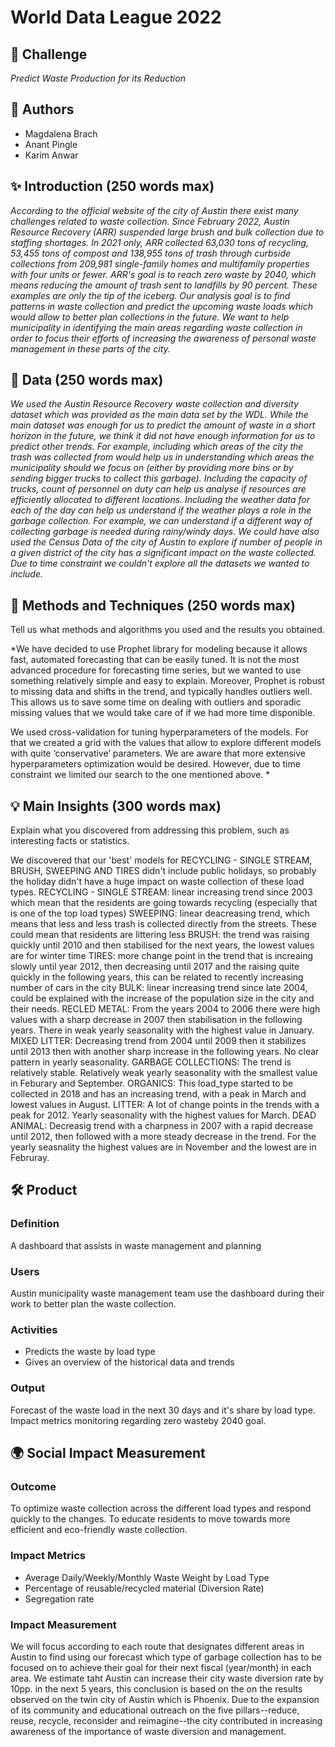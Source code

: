 # World Data League 2022


## 🎯 Challenge

*Predict Waste Production for its Reduction*

## 👥 Authors

* Magdalena Brach
* Anant Pingle
* Karim Anwar

## ✨ Introduction (250 words max)

*According to the official website of the city of Austin there exist many challenges related to waste collection. Since February 2022, Austin Resource Recovery (ARR) suspended large brush and bulk collection due to staffing shortages. In 2021 only, ARR collected 63,030 tons of recycling, 53,455 tons of compost and 138,955 tons of trash through curbside collections from 209,981 single-family homes and multifamily properties with four units or fewer. ARR's goal is to reach zero waste by 2040, which means reducing the amount of trash sent to landfills by 90 percent. These examples are only the tip of the iceberg. Our analysis goal is to find patterns in waste collection and predict the upcoming waste loads which would allow to better plan collections in the future. We want to help municipality in identifying the main areas regarding waste collection in order to focus their efforts of increasing the awareness of personal waste management in these parts of the city.*

## 🔢 Data (250 words max)

*We used the Austin Resource Recovery waste collection and diversity dataset which was provided as the main data set by the WDL. While the main dataset was enough for us to predict the amount of waste in a short horizon in the future, we think it did not have enough information for us to predict other trends. For example, including which areas of the city the trash was collected from would help us in understanding which areas the municipality should we focus on (either by providing more bins or by sending bigger trucks to collect this garbage). Including the capacity of trucks, count of personnel on duty can help us analyse if resources are efficiently allocated to different locations. Including the weather data for each of the day can help us understand if the weather plays a role in the garbage collection. For example, we can understand if a different way of collecting garbage is needed during rainy/windy days. We could have also used the Census Data of the city of Austin to explore if number of people in a given district of the city has a significant impact on the waste collected. Due to time constraint we couldn't explore all the datasets we wanted to include.*

## 🧮 Methods and Techniques (250 words max)
Tell us what methods and algorithms you used and the results you obtained.

*We have decided to use Prophet library for modeling because it allows fast, automated forecasting that can be easily tuned. It is not the most advanced procedure for forecasting time series, but we wanted to use something relatively simple and easy to explain. Moreover, Prophet is robust to missing data and shifts in the trend, and typically handles outliers well. This allows us to save some time on dealing with outliers and sporadic missing values that we would take care of if we had more time disponible. 

We used cross-validation for tuning hyperparameters of the models. For that we created a grid with the values that allow to explore different models with quite ‘conservative’ parameters. We are aware that more extensive hyperparameters optimization would be desired. However, due to time constraint we limited our search to the one mentioned above. *

## 💡 Main Insights (300 words max)
Explain what you discovered from addressing this problem, such as interesting facts or statistics.

We discovered that our 'best' models for RECYCLING - SINGLE STREAM, BRUSH, SWEEPING AND TIRES didn't include public holidays, so probably the holiday didn't have a huge impact on waste collection of these load types.
RECYCLING - SINGLE STREAM: linear increasing trend since 2003 which mean that the residents are going towards recycling (especially that is one of the top load types)
SWEEPING: linear deacreasing trend, which means that less and less trash is collected directly from the streets. These could mean that residents are littering less
BRUSH: the trend was raising quickly until 2010 and then stabilised for the next years, the lowest values are for winter time
TIRES: more change point in the trend that is increaing slowly until year 2012, then decreasing until 2017 and the raising quite quickly in the following years, this can be related to recently increasing number of cars in the city
BULK: linear increasing trend since late 2004, could be explained with the increase of the population size in the city and their needs.
RECLED METAL: From the years 2004 to 2006 there were high values with a sharp decrease in 2007 then stabilisation in the following years. There in weak yearly seasonality with the highest value in January.
MIXED LITTER: Decreasing trend from 2004 until 2009 then it stabilizes until 2013 then with another sharp increase in the following years. No clear pattern in yearly seasonality.
GARBAGE COLLECTIONS: The trend is relatively stable. Relatively weak yearly seasonality with the smallest value in Feburary and September.
ORGANICS: This load_type started to be collected in 2018 and has an increasing trend, with a peak in March and lowest values in August.
LITTER: A lot of change points in the trends with a peak for 2012. Yearly seasonality with the highest values for March.
DEAD ANIMAL: Decreasig trend with a charpness in 2007 with a rapid decrease until 2012, then followed with a more steady decrease in the trend. For the yearly seasnality the highest values are in November and the lowest are in Februray.



## 🛠️ Product
### Definition
A dashboard that assists in waste management and planning

### Users
Austin municipality waste management team use the dashboard during their work to better plan the waste collection.

### Activities
* Predicts the waste by load type
* Gives an overview of the historical data and trends

### Output

Forecast of the waste load in the next 30 days and it's share by load type.
Impact metrics monitoring regarding zero wasteby 2040 goal.

## 🌍 Social Impact Measurement
### Outcome
To optimize waste collection across the different load types and respond quickly to the changes. To educate residents to move towards more efficient and eco-friendly waste collection.

### Impact Metrics
* Average Daily/Weekly/Monthly Waste Weight by Load Type
* Percentage of reusable/recycled material (Diversion Rate)
* Segregation rate

### Impact Measurement
We will focus according to each route that designates different areas in Austin to find using our forecast which type of garbage collection has to be focused on to achieve their goal for their next fiscal (year/month) in each area.
We estimate taht Austin can increase their city waste diversion rate by 10pp. in the next 5 years, this conclusion is based on the on the results observed on the twin city of Austin which is Phoenix.
Due to the expansion of its community and educational outreach on the five pillars--reduce, reuse, recycle, reconsider and reimagine--the city contributed in increasing awareness of the importance of waste diversion and management.